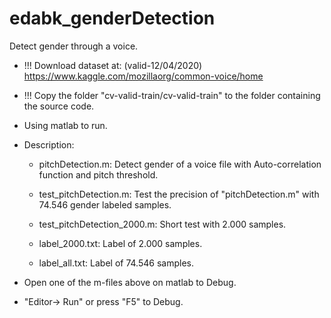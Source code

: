 # edabk_genderDetection
Detect gender through a voice.

- !!! Download dataset at: (valid-12/04/2020)
	https://www.kaggle.com/mozillaorg/common-voice/home
- !!! Copy the folder "cv-valid-train/cv-valid-train" to the folder containing the source code.

- Using matlab to run.
- Description:
	+ pitchDetection.m: Detect gender of a voice file with Auto-correlation function and pitch threshold.

	+ test_pitchDetection.m: Test the precision of "pitchDetection.m" with 74.546  gender labeled samples.

	+ test_pitchDetection_2000.m: Short test with 2.000 samples.
	
	+ label_2000.txt: Label of 2.000 samples.
	
	+ label_all.txt: Label of 74.546 samples.

- Open one of the m-files above on matlab to Debug.
- "Editor-> Run" or press "F5"  to Debug.
